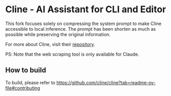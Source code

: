 # Cline - AI Assistant for CLI and Editor

This fork focuses solely on compressing the system prompt to make Cline accessible to local inference. The prompt has been shorten as much as possible while preserving the original information.

For more about Cline, visit their [repository](https://github.com/cline/cline).

PS: Note that the web scraping tool is only available for Claude.


## How to build

To build, please refer to https://github.com/cline/cline?tab=readme-ov-file#contributing